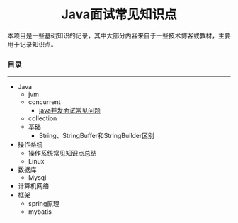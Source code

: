 <h1 align="center">Java面试常见知识点</h1>

本项目是一些基础知识的记录，其中大部分内容来自于一些技术博客或教材，主要用于记录知识点。

### 目录

***

* Java
  * jvm
  * concurrent
    * [java并发面试常见问题](https://github.com/f809814/summary/blob/master/java/concurrent/java%E5%B9%B6%E5%8F%91%E9%9D%A2%E8%AF%95%E5%B8%B8%E8%A7%81%E9%97%AE%E9%A2%98.md)
  * collection
  * 基础
    * String、StringBuffer和StringBuilder区别
* 操作系统
  * 操作系统常见知识点总结
  * Linux
* 数据库
  * Mysql
* 计算机网络
* 框架
  * spring原理
  * mybatis